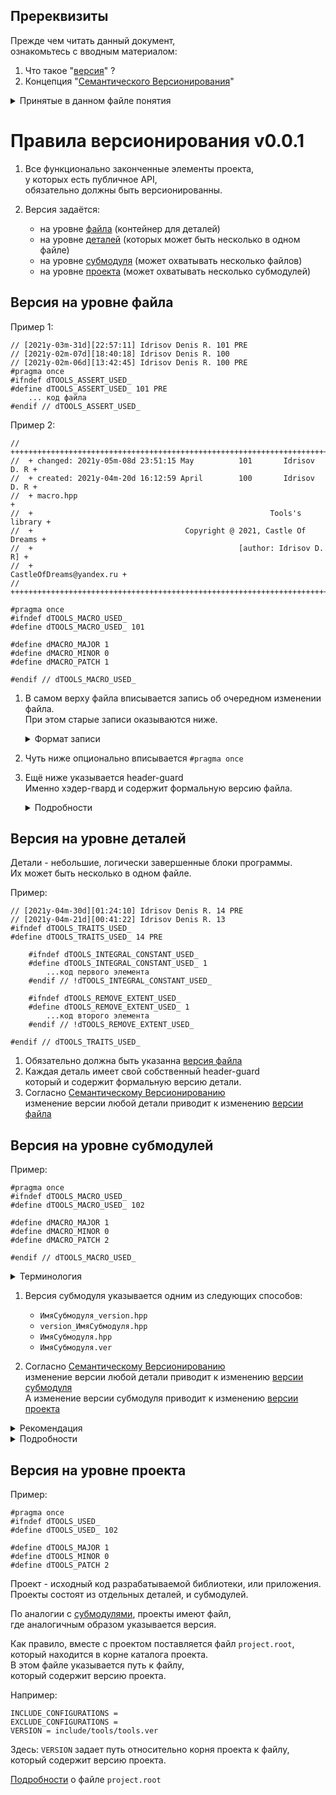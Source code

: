 
Пререквизиты  
------------  
Прежде чем читать данный документ,  
ознакомьтесь с вводным материалом:  

1) Что такое "[версия][VER]" ?  
2) Концепция "[Семантического Версионирования][SV]"  

<details>
<summary>Принятые в данном файле понятия</summary>

1) Деталь - небольшой, функционально законченный фрагмент программы.  
   Предназначен для многоразового использования в различных программах.  
   В одном файле может быть множество различных деталей.  

2) Субмодуль - крупный, функционально законченный фрагмент программы,  
   оформленный в виде одного или нескольких файлов.  
   Предназначен для мноразового переиспользования  
   в различных программах.  

3) Проект - исходный код разрабатываемой библиотеки, или приложения.  
   Проекты состоят из отдельных деталей, и субмодулей.  

</details>

[VER]: 010-version-format.md     "общие сведения"  
[SV]:  020-version-semantic.md   "семантическое версионирование"  

Правила версионирования v0.0.1  
==============================

1. Все функционально законченные элементы проекта,  
   у которых есть публичное API,  
   обязательно должны быть версионированны.  

2. Версия задаётся:  
   - на уровне [файла][VF] (контейнер для деталей)  
   - на уровне [деталей][VD] (которых может быть несколько в одном файле)  
   - на уровне [субмодуля][VS] (может охватывать несколько файлов)  
   - на уровне [проекта][VP] (может охватывать несколько субмодулей)  
   
[VF]: #Версия-на-уровне-файла       "правила версионирования файлов"     
[VD]: #Версия-на-уровне-деталей     "правила версионирования деталей"     
[VS]: #Версия-на-уровне-субмодулей  "правила версионирования субмодулей"     
[VP]: #Версия-на-уровне-проекта     "правила версионирования проекта"     

Версия на уровне файла  
---
Пример 1:  
   
```
// [2021y-03m-31d][22:57:11] Idrisov Denis R. 101 PRE   
// [2021y-02m-07d][18:40:18] Idrisov Denis R. 100
// [2021y-02m-06d][13:42:45] Idrisov Denis R. 100 PRE
#pragma once
#ifndef dTOOLS_ASSERT_USED_
#define dTOOLS_ASSERT_USED_ 101 PRE
    ... код файла
#endif // dTOOLS_ASSERT_USED_
```

Пример 2:  

```
//  +++++++++++++++++++++++++++++++++++++++++++++++++++++++++++++++++++++++
//  + changed: 2021y-05m-08d 23:51:15 May          101       Idrisov D. R +
//  + created: 2021y-04m-20d 16:12:59 April        100       Idrisov D. R +
//  + macro.hpp                                                           +
//  +                                                     Tools's library +
//  +                                  Copyright @ 2021, Castle Of Dreams +
//  +                                              [author: Idrisov D. R] +
//  +                                            CastleOfDreams@yandex.ru +
//  +++++++++++++++++++++++++++++++++++++++++++++++++++++++++++++++++++++++

#pragma once
#ifndef dTOOLS_MACRO_USED_
#define dTOOLS_MACRO_USED_ 101

#define dMACRO_MAJOR 1
#define dMACRO_MINOR 0
#define dMACRO_PATCH 1

#endif // dTOOLS_MACRO_USED_
```

1. В самом верху файла вписывается запись об очередном изменении файла.  
   При этом старые записи оказываются ниже.  

   <details>
   <summary>Формат записи</summary>

   Полная запись изменений включает в себя:  
   - дату изменения.  
   - время изменения.  
   - автора изменения.  
   - версию изменения.  

   <br/>
   
   Постфикс `PRE` означает,  
   что на тот момент версия файла была предварительной.  
   Предварительные версии задаются на этапе разработки.  

   Если постфикс `PRE` отсутствует, значит версия - релизная.  
   То есть, версия была выпущена в очередном релизе проекта.  

   Записи об изменениях предназначены для истории,  
   и оценки динамики изменений.  

   </details>

2. Чуть ниже опционально вписывается `#pragma once`

3. Ещё ниже указывается header-guard  
   Именно хэдер-гвард и содержит формальную версию файла.  

   <details>
   <summary>Подробности</summary>

   - Версия задается в виде макроса препроцессора  
     Что бы можно было проверять её на этапе препроцессирования.  

   <br/>

   Типичный формат версии: `major.minor.patch`,  
   только без точек, и каждый тэг состоит всего из одной цифры.  
   Если этого не достаточно, то можно использовать [альтернативные форматы][MV],  
   которые можно сравнивать времени препроцессирования.  

   </details>
   
   [MV]: https://github.com/Kartonagnick/tools-macro/blob/master/docs/code/macro/make_version.md     
         "субмодуль для работы с различными форматами версий"     


Версия на уровне деталей  
---
Детали - небольшие, логически завершенные блоки программы.  
Их может быть несколько в одном файле.  

Пример:  

```
// [2021y-04m-30d][01:24:10] Idrisov Denis R. 14 PRE
// [2021y-04m-21d][00:41:22] Idrisov Denis R. 13
#ifndef dTOOLS_TRAITS_USED_ 
#define dTOOLS_TRAITS_USED_ 14 PRE

    #ifndef dTOOLS_INTEGRAL_CONSTANT_USED_ 
    #define dTOOLS_INTEGRAL_CONSTANT_USED_ 1
        ...код первого элемента
    #endif // !dTOOLS_INTEGRAL_CONSTANT_USED_
    
    #ifndef dTOOLS_REMOVE_EXTENT_USED_ 
    #define dTOOLS_REMOVE_EXTENT_USED_ 1
        ...код второго элемента
    #endif // !dTOOLS_REMOVE_EXTENT_USED_
    
#endif // dTOOLS_TRAITS_USED_
```

1. Обязательно должна быть указанна [версия файла][VF]  
2. Каждая деталь имеет свой собственный header-guard  
   который и содержит формальную версию детали.  
3. Согласно [Семантическому Версионированию][SV]  
   изменение версии любой детали приводит к изменению [версии файла][VF]  

Версия на уровне субмодулей  
---

Пример:  

```
#pragma once
#ifndef dTOOLS_MACRO_USED_
#define dTOOLS_MACRO_USED_ 102

#define dMACRO_MAJOR 1
#define dMACRO_MINOR 0
#define dMACRO_PATCH 2

#endif // dTOOLS_MACRO_USED_
```

<details>
<summary>Терминология</summary>

Субмодуль - крупный, функционально законченный фрагмент программы.  
Как правило, располагается в своём отдельном каталоге.  
Может иметь подкаталоги, и состоять из множества файлов,  
которые в свою очередь могут содержать множество деталей.  

`WorkSpace настоятельно не рекомендует`  
Разрабатывать несколько субмодулей в рамках одного проекта.  

Субмодули лучше подключать к проекту уже в готовом виде.  
Путем копирования исходников, или подключая при помощи git.  
А вот разработку субмодулей лучше вести в своих отдельных репозиториях.  
Такая мера с одной стороны упрощает ведение истории главного проекта,  
а с другой - позволяет сохранить детализацию изменений в субмодуле.  

</details>

1. Версия субмодуля указывается одним из следующих способов:  
   - `ИмяСубмодуля_version.hpp`  
   - `version_ИмяСубмодуля.hpp`  
   - `ИмяСубмодуля.hpp`  
   - `ИмяСубмодуля.ver`  
  
2. Cогласно [Семантическому Версионированию][SV]  
   изменение версии любой детали приводит к изменению [версии субмодуля][VS]  
   А изменение версии субмодуля приводит к изменению [версии проекта][VP]  

<details>
<summary>Рекомендация</summary>

WorkSpace рекомендует указывать версию в отдельном файле: `ИмяСубмодуля.ver`  
При таком варианте сразу видно название субмодуля,   
и сразу понятно где можно подсмотреть номер версии.    

WorkSpace не рекомендует указывать версию в файле: `ИмяСубмодуля.hpp`  
Этот файл, как правило, содержит много различного кода.
Подключать весь этот код только ради трех макросов,
это не всегда бывает целесообразно.  
</details>


<details>
<summary>Подробности</summary>

Обратите внимание:  
Здесь так же, действуют правила версионнирования [файла][VF]  
То есть, версия указывается в header-guard.  
Но помимо этого, версия так же указывается в виде 3х отдельных элементов:  
  - `ИмяСубмодуля_MAJOR`, `ИмяСубмодуля_MINOR`, `ИмяСубмодуля_PATCH`  

Три отдельных элемента нужны,  
что бы различные инструменты смогли извлекать информацию  
в автоматическом режиме.  

Например, bat_engine определяет версию проекта,  
выполняя поиск по маскам:  
 - `*_MAJOR`, `*_MINOR`, `*_PATCH`  

Примерно аналогичным образом,  
build_info определяет версию субмодуля,  
и печатает её в лог компиляции.  

</details>


Версия на уровне проекта  
---
Пример:  

```
#pragma once
#ifndef dTOOLS_USED_
#define dTOOLS_USED_ 102

#define dTOOLS_MAJOR 1
#define dTOOLS_MINOR 0
#define dTOOLS_PATCH 2
```

Проект - исходный код разрабатываемой библиотеки, или приложения.  
Проекты состоят из отдельных деталей, и субмодулей.  

По аналогии с [субмодулями][VS], проекты имеют файл,  
где аналогичным образом указывается версия.  

Как правило, вместе с проектом поставляется файл `project.root`,  
который находится в корне каталога проекта.  
В этом файле указывается путь к файлу,  
который содержит версию проекта.  

Например:  
```
INCLUDE_CONFIGURATIONS =
EXCLUDE_CONFIGURATIONS = 
VERSION = include/tools/tools.ver
```

Здесь: `VERSION` задает путь относительно корня проекта к файлу,  
который содержит версию проекта.  

[Подробности][PR] о файле `project.root`

[PR]:  https://github.com/Kartonagnick/bat_engine-windows/blob/master/docs/public/005-project_root.md 
       "семантическое версионирование"  

